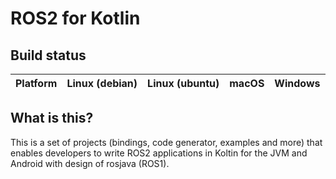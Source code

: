 ROS2 for Kotlin
=============

Build status
------------


| Platform | Linux (debian) | Linux (ubuntu) | macOS | Windows |
|----------|:--------:|:--------:|:--------:|:--------:|


What is this?
-------------

This is a set of projects (bindings, code generator, examples and more) that enables developers to write ROS2
applications in Koltin for the JVM and Android with design of rosjava (ROS1).

